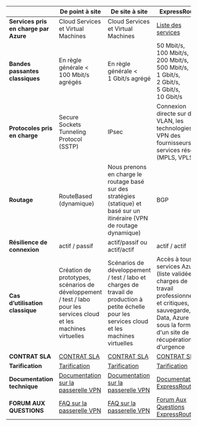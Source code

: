 |  | **De point à site** | **De site à site** | **ExpressRoute** |
| --- | --- | --- | --- |
| **Services pris en charge par Azure** |Cloud Services et Virtual Machines |Cloud Services et Virtual Machines |[Liste des services](../articles/expressroute/expressroute-faqs.md#supported-services) |
| **Bandes passantes classiques** |En règle générale < 100 Mbit/s agrégés |En règle générale < 1 Gbit/s agrégé |50 Mbit/s, 100 Mbit/s, 200 Mbit/s, 500 Mbit/s, 1 Gbit/s, 2 Gbit/s, 5 Gbit/s, 10 Gbit/s |
| **Protocoles pris en charge** |Secure Sockets Tunneling Protocol (SSTP) |IPsec |Connexion directe sur des VLAN, les technologies VPN des fournisseurs de services réseau (MPLS, VPLS,...) |
| **Routage** |RouteBased (dynamique) |Nous prenons en charge le routage basé sur des stratégies (statique) et basé sur un itinéraire (VPN de routage dynamique) |BGP |
| **Résilience de connexion** |actif / passif |actif/passif ou actif/actif |actif / actif |
| **Cas d’utilisation classique** |Création de prototypes, scénarios de développement / test / labo pour les services cloud et les machines virtuelles |Scénarios de développement / test / labo et charges de travail de production à petite échelle pour les services cloud et les machines virtuelles |Accès à tous les services Azure (liste validée), charges de travail professionnelles et critiques, sauvegarde, Big Data, Azure sous la forme d'un site de récupération d'urgence |
| **CONTRAT SLA** |[CONTRAT SLA](https://azure.microsoft.com/support/legal/sla/) |[CONTRAT SLA](https://azure.microsoft.com/support/legal/sla/) |[CONTRAT SLA](https://azure.microsoft.com/support/legal/sla/) |
| **Tarification** |[Tarification](https://azure.microsoft.com/pricing/details/vpn-gateway/) |[Tarification](https://azure.microsoft.com/pricing/details/vpn-gateway/) |[Tarification](https://azure.microsoft.com/pricing/details/expressroute/) |
| **Documentation technique** |[Documentation sur la passerelle VPN](https://azure.microsoft.com/documentation/services/vpn-gateway/) |[Documentation sur la passerelle VPN](https://azure.microsoft.com/documentation/services/vpn-gateway/) |[Documentation ExpressRoute](https://azure.microsoft.com/documentation/services/expressroute/) |
| **FORUM AUX QUESTIONS** |[FAQ sur la passerelle VPN](../articles/vpn-gateway/vpn-gateway-vpn-faq.md) |[FAQ sur la passerelle VPN](../articles/vpn-gateway/vpn-gateway-vpn-faq.md) |[Forum Aux Questions ExpressRoute](../articles/expressroute/expressroute-faqs.md) |

